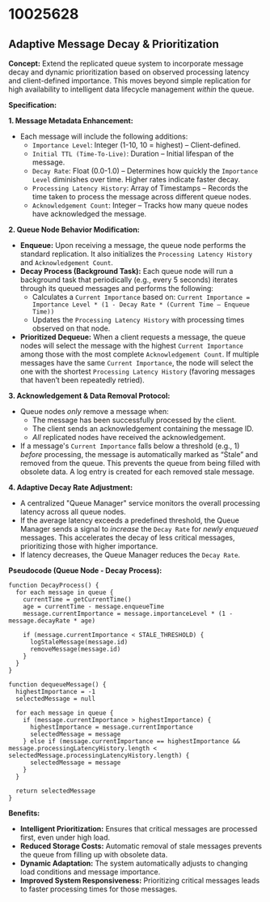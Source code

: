 # 10025628

## Adaptive Message Decay & Prioritization

**Concept:** Extend the replicated queue system to incorporate message decay and dynamic prioritization based on observed processing latency and client-defined importance. This moves beyond simple replication for high availability to intelligent data lifecycle management *within* the queue.

**Specification:**

**1. Message Metadata Enhancement:**

*   Each message will include the following additions:
    *   `Importance Level`: Integer (1-10, 10 = highest) – Client-defined.
    *   `Initial TTL (Time-To-Live)`: Duration – Initial lifespan of the message.
    *   `Decay Rate`: Float (0.0-1.0) – Determines how quickly the `Importance Level` diminishes over time.  Higher rates indicate faster decay.
    *   `Processing Latency History`: Array of Timestamps – Records the time taken to process the message across different queue nodes.
    *   `Acknowledgement Count`: Integer – Tracks how many queue nodes have acknowledged the message.

**2. Queue Node Behavior Modification:**

*   **Enqueue:** Upon receiving a message, the queue node performs the standard replication.  It also initializes the `Processing Latency History` and `Acknowledgement Count`.
*   **Decay Process (Background Task):**  Each queue node will run a background task that periodically (e.g., every 5 seconds) iterates through its queued messages and performs the following:
    *   Calculates a `Current Importance` based on: `Current Importance = Importance Level * (1 - Decay Rate * (Current Time – Enqueue Time))`
    *   Updates the `Processing Latency History` with processing times observed on that node.
*   **Prioritized Dequeue:** When a client requests a message, the queue nodes will select the message with the highest `Current Importance` among those with the most complete `Acknowledgement Count`.  If multiple messages have the same `Current Importance`, the node will select the one with the shortest `Processing Latency History` (favoring messages that haven’t been repeatedly retried).

**3. Acknowledgement & Data Removal Protocol:**

*   Queue nodes *only* remove a message when:
    *   The message has been successfully processed by the client.
    *   The client sends an acknowledgement containing the message ID.
    *   *All* replicated nodes have received the acknowledgement.
*   If a message's `Current Importance` falls below a threshold (e.g., 1) *before* processing, the message is automatically marked as “Stale” and removed from the queue. This prevents the queue from being filled with obsolete data.  A log entry is created for each removed stale message.

**4. Adaptive Decay Rate Adjustment:**

*   A centralized "Queue Manager" service monitors the overall processing latency across all queue nodes.
*   If the average latency exceeds a predefined threshold, the Queue Manager sends a signal to *increase* the `Decay Rate` for *newly enqueued* messages. This accelerates the decay of less critical messages, prioritizing those with higher importance.
*   If latency decreases, the Queue Manager reduces the `Decay Rate`.

**Pseudocode (Queue Node - Decay Process):**

```
function DecayProcess() {
  for each message in queue {
    currentTime = getCurrentTime()
    age = currentTime - message.enqueueTime
    message.currentImportance = message.importanceLevel * (1 - message.decayRate * age)

    if (message.currentImportance < STALE_THRESHOLD) {
      logStaleMessage(message.id)
      removeMessage(message.id)
    }
  }
}

function dequeueMessage() {
  highestImportance = -1
  selectedMessage = null

  for each message in queue {
    if (message.currentImportance > highestImportance) {
      highestImportance = message.currentImportance
      selectedMessage = message
    } else if (message.currentImportance == highestImportance && message.processingLatencyHistory.length < selectedMessage.processingLatencyHistory.length) {
      selectedMessage = message
    }
  }

  return selectedMessage
}
```

**Benefits:**

*   **Intelligent Prioritization:** Ensures that critical messages are processed first, even under high load.
*   **Reduced Storage Costs:** Automatic removal of stale messages prevents the queue from filling up with obsolete data.
*   **Dynamic Adaptation:** The system automatically adjusts to changing load conditions and message importance.
*   **Improved System Responsiveness:** Prioritizing critical messages leads to faster processing times for those messages.